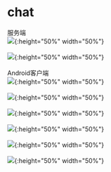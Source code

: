# chat
服务端<br>
![](https://github.com/ChenXiaoHan1997/chat/raw/master/pictures/server_running.png){:height="50%" width="50%"}<br><br>
![](https://github.com/ChenXiaoHan1997/chat/raw/master/pictures/server_stop.png){:height="50%" width="50%"}<br><br>
Android客户端<br>
![](https://github.com/ChenXiaoHan1997/chat/raw/master/pictures/client_welcom.png){:height="50%" width="50%"}<br><br>
![](https://github.com/ChenXiaoHan1997/chat/raw/master/pictures/client_login.png){:height="50%" width="50%"}<br><br>
![](https://github.com/ChenXiaoHan1997/chat/raw/master/pictures/client_friends.png){:height="50%" width="50%"}<br><br>
![](https://github.com/ChenXiaoHan1997/chat/raw/master/pictures/client_chat.png){:height="50%" width="50%"}<br><br>
![](https://github.com/ChenXiaoHan1997/chat/raw/master/pictures/client_configure.png){:height="50%" width="50%"}<br><br>
![](https://github.com/ChenXiaoHan1997/chat/raw/master/pictures/client_register.png){:height="50%" width="50%"}<br><br>
